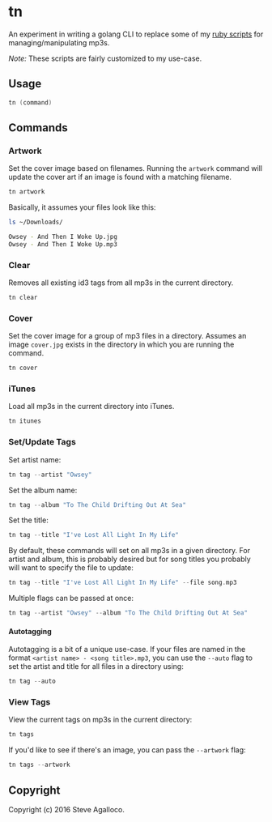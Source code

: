# tn

An experiment in writing a golang CLI to replace some of my [ruby scripts](https://github.com/stve/bin) for managing/manipulating mp3s.

*Note:* These scripts are fairly customized to my use-case.

## Usage

```go
tn (command)
```

## Commands

### Artwork

Set the cover image based on filenames. Running the `artwork` command will update the cover art if an image is found with a matching filename.

```go
tn artwork
```

Basically, it assumes your files look like this:

```sh
ls ~/Downloads/

Owsey - And Then I Woke Up.jpg
Owsey - And Then I Woke Up.mp3
```

### Clear

Removes all existing id3 tags from all mp3s in the current directory.

```go
tn clear
```

### Cover

Set the cover image for a group of mp3 files in a directory. Assumes an image `cover.jpg` exists in the directory in which you are running the command.

```go
tn cover
```

### iTunes

Load all mp3s in the current directory into iTunes.

```go
tn itunes
```

### Set/Update Tags

Set artist name:

```go
tn tag --artist "Owsey"
```

Set the album name:

```go
tn tag --album "To The Child Drifting Out At Sea"
```

Set the title:

```go
tn tag --title "I've Lost All Light In My Life"
```

By default, these commands will set on all mp3s in a given directory. For artist and album, this is probably desired but for song titles you probably will want to specify the file to update:

```go
tn tag --title "I've Lost All Light In My Life" --file song.mp3
```

Multiple flags can be passed at once:

```go
tn tag --artist "Owsey" --album "To The Child Drifting Out At Sea"
```

#### Autotagging

Autotagging is a bit of a unique use-case. If your files are named in the format `<artist name> - <song title>.mp3`, you can use the `--auto` flag to set the artist and title for all files in a directory using:

```go
tn tag --auto
```

### View Tags

View the current tags on mp3s in the current directory:

```go
tn tags
```

If you'd like to see if there's an image, you can pass the `--artwork` flag:

```go
tn tags --artwork
```

## Copyright

Copyright (c) 2016 Steve Agalloco.
